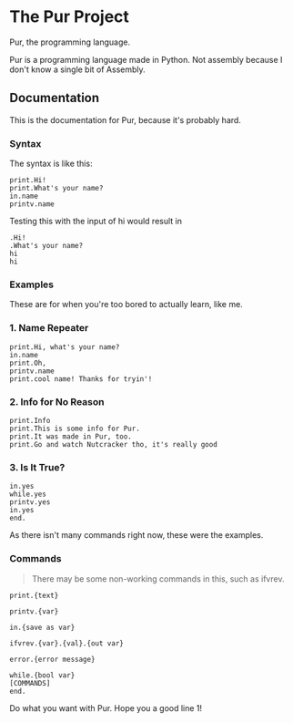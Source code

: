 # The Pur Project
Pur, the programming language.

Pur is a programming language made in Python. Not assembly because I don't know a single bit of Assembly.

## Documentation

This is the documentation for Pur, because it's probably hard.

### Syntax

The syntax is like this:

```
print.Hi!
print.What's your name?
in.name
printv.name
```

Testing this with the input of hi would result in

```
.Hi!
.What's your name?
hi
hi
```

### Examples
These are for when you're too bored to actually learn, like me.

### 1. Name Repeater

```
print.Hi, what's your name?
in.name
print.Oh,
printv.name
print.cool name! Thanks for tryin'!
```

### 2. Info for No Reason

```
print.Info
print.This is some info for Pur.
print.It was made in Pur, too.
print.Go and watch Nutcracker tho, it's really good
```
### 3. Is It True?

```
in.yes
while.yes
printv.yes
in.yes
end.
```

As there isn't many commands right now, these were the examples.

### Commands
> There may be some non-working commands in this, such as ifvrev.

```
print.{text}
```

```
printv.{var}
```

```
in.{save as var}
```

```
ifvrev.{var}.{val}.{out var}
```

```
error.{error message}
```
```
while.{bool var}
[COMMANDS]
end.
```

Do what you want with Pur.
Hope you a good line 1!

